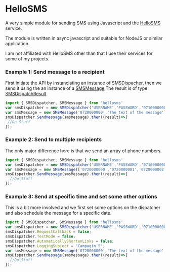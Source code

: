 # HelloSMS
A very simple module for sending SMS using Javascript and the [HelloSMS](https://www.hellosms.se) service.

The module is written in async javascript and suitable for NodeJS or similar application.

I am not affiliated with HelloSMS other than that I use their services for some of my projects.

### Example 1: Send message to a recipient

First initiate the API by instanciating an instance of [SMSDispacher](HelloSMS.md#hellosmssmsdispatcher),
then we send it using the an instance of a [SMSMessage](HelloSMS.md#hellosmssmsmessage)
The result is of type [SMSDispatchResult](HelloSMS.md#hellosmssmsdispatchresult--object)

````javascript
import { SMSDispatcher, SMSMessage } from 'hellosms'
var smsDispatcher = new SMSDispatcher('USERNAME','PASSWORD','0710000000');
var smsMessage = new SMSMessage('0720000000','The text of the message');
smsDispatcher.SendMessage(smsMessage).then((result)=>{
 //Do Stuff
});
````

### Example 2: Send to multiple recipients

The only major difference here is that we send an array of phone numbers.

````javascript
import { SMSDispatcher, SMSMessage } from 'hellosms'
var smsDispatcher = new SMSDispatcher('USERNAME','PASSWORD','0710000000');
var smsMessage = new SMSMessage(['0720000000','0720000001','0720000002'],'The text of the message');
smsDispatcher.SendMessage(smsMessage).then((result)=>{
  //Do Stuff
});
````

### Example 3: Send at specific time and set some other options

This is a bit more involved and we first set some options on the dispatcher and also schedule the message for a specific date.

````javascript
import { SMSDispatcher, SMSMessage } from 'hellosms'
var smsDispatcher = new SMSDispatcher('USERNAME','PASSWORD','0710000000');
smsDispatcher.RequestCallback = false;
smsDispatcher.TestMode = false;
smsDispatcher.AutomaticallyShortenLinks = false;
smsDispatcher.LoggingSubject = "Campagin 5";
var smsMessage = new SMSMessage('0720000000','The text of the message',new Date('2026-01-01'));
smsDispatcher.SendMessage(smsMessage).then((result)=>{
  //Do Stuff
});
````

